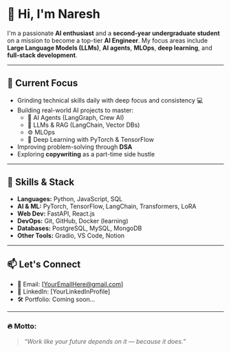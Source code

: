 # 👋 Hi, I'm Naresh

I'm a passionate **AI enthusiast** and a **second-year undergraduate student** on a mission to become a top-tier **AI Engineer**. My focus areas include **Large Language Models (LLMs)**, **AI agents**, **MLOps**, **deep learning**, and **full-stack development**.

---

## 🚀 Current Focus

- Grinding technical skills daily with deep focus and consistency 💻
- Building real-world AI projects to master:
  - 🤖 AI Agents (LangGraph, Crew AI)
  - 🧠 LLMs & RAG (LangChain, Vector DBs)
  - ⚙️ MLOps
  - 🧬 Deep Learning with PyTorch & TensorFlow
- Improving problem-solving through **DSA**
- Exploring **copywriting** as a part-time side hustle

---

## 🧠 Skills & Stack

- **Languages:** Python, JavaScript, SQL
- **AI & ML:** PyTorch, TensorFlow, LangChain, Transformers, LoRA
- **Web Dev:** FastAPI, React.js
- **DevOps:** Git, GitHub, Docker (learning)
- **Databases:** PostgreSQL, MySQL, MongoDB
- **Other Tools:** Gradio, VS Code, Notion

---

## 📫 Let's Connect

- 📧 Email: [YourEmailHere@gmail.com]
- 💼 LinkedIn: [YourLinkedInProfile]
- 🛠️ Portfolio: Coming soon...

---

### 🔥 Motto:  
> _“Work like your future depends on it — because it does.”_
